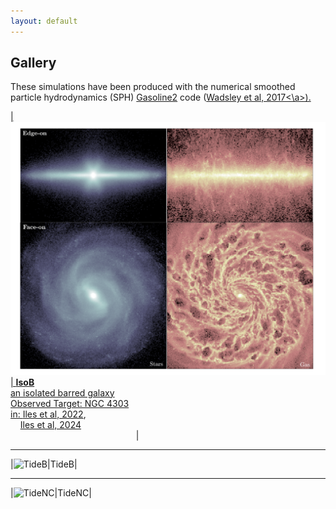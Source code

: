 ```yaml
---
layout: default
---
```

<style>
table {
    border-collapse: collapse;
}
table, th, td {
   border: none;
}
blockquote {
    border-left: none;
    padding-left: 10px;
}
</style>

## Gallery
These simulations have been produced with the numerical smoothed particle hydrodynamics (SPH) <a href="https://gasoline-code.com">Gasoline2</a> code (<a href="https://ui.adsabs.harvard.edu/abs/2017MNRAS.471.2357W/abstract">Wadsley et al, 2017<\a>).  

|![IsoB](./assets/images/gallery/IsoB_aesthetic.png)| **IsoB** <br> an isolated barred galaxy <br> Observed Target: NGC 4303 <br> in: <a href="https://ui.adsabs.harvard.edu/abs/2022MNRAS.510.3899I/abstract">Iles et al, 2022</a>,<br> &nbsp;&nbsp;&nbsp;&nbsp;<a href="https://ui.adsabs.harvard.edu/abs/2024MNRAS.527.2799I/abstract">Iles et al, 2024</a> <br> &nbsp;&nbsp;&nbsp;&nbsp;&nbsp;&nbsp;&nbsp;&nbsp;&nbsp;&nbsp;&nbsp;&nbsp;&nbsp;&nbsp;&nbsp;&nbsp;&nbsp;&nbsp;&nbsp;&nbsp;&nbsp;&nbsp;&nbsp;&nbsp;&nbsp;&nbsp;&nbsp;&nbsp;&nbsp;&nbsp;&nbsp;&nbsp;&nbsp;&nbsp;&nbsp;&nbsp;&nbsp;&nbsp;&nbsp;&nbsp;&nbsp;&nbsp;&nbsp;&nbsp;&nbsp;&nbsp;&nbsp;&nbsp;&nbsp;&nbsp; |

* * *

|![TideB](./assets/images/B-TideB_synthobs)|TideB|

* * *

|![TideNC](./assets/images/A-IsoB_synthobs)|TideNC|
